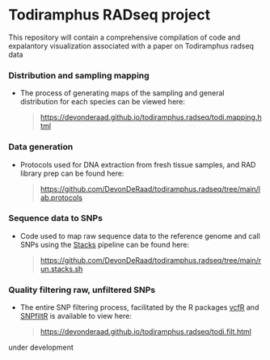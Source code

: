 Todiramphus RADseq project
==================================================================================

This repository will contain a comprehensive compilation of code and expalantory visualization associated with a paper on Todiramphus radseq data

### Distribution and sampling mapping
*   The process of generating maps of the sampling and general distribution for each species can be viewed here:
    > <https://devonderaad.github.io/todiramphus.radseq/todi.mapping.html> 
    
### Data generation
*   Protocols used for DNA extraction from fresh tissue samples, and RAD library prep can be found here:
    > <https://github.com/DevonDeRaad/todiramphus.radseq/tree/main/lab.protocols>

### Sequence data to SNPs
*   Code used to map raw sequence data to the reference genome and call SNPs using the [Stacks](https://catchenlab.life.illinois.edu/stacks/) pipeline can be found here:
    > <https://github.com/DevonDeRaad/todiramphus.radseq/tree/main/run.stacks.sh>
    
### Quality filtering raw, unfiltered SNPs
*   The entire SNP filtering process, facilitated by the R packages [vcfR](https://doi.org/10.1111/1755-0998.12549) and [SNPfiltR](https://doi.org/10.1111/1755-0998.13618) is available to view here:
    > <https://devonderaad.github.io/todiramphus.radseq/todi.filt.html>



under development
